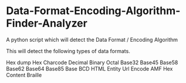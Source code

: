 # Data-Format-Encoding-Algorithm-Finder-Analyzer
A python script which will detect the Data Format / Encoding Algorithm

This will detect the following types of data formats.

Hex dump
Hex
Charcode
Decimal
Binary
Octal
Base32
Base45
Base58
Base62
Base64
Base85
Base
BCD
HTML Entity
Url Encode
AMF
Hex Content
Braille

